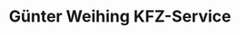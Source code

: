 ---
title: "Günter Weihing KFZ-Service"
url: /gomaringen/guenter-weihing-kfz-service/
shop: Autowerkstatt
---